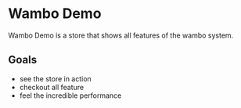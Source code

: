 # Wambo Demo 

Wambo Demo is a store that shows all features of the wambo system.

## Goals

 - see the store in action
 - checkout all feature
 - feel the incredible performance